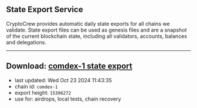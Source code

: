 ## State Export Service
CryptoCrew provides automatic daily state exports for all chains we validate. State export files can be used as genesis files and are a snapshot of the current blockchain state, including all validators, accounts, balances and delegations.

---
**Download: [comdex-1 state export](https://dl-eu2.ccvalidators.com/SERVICE/comdex/comdex-1_export_15306272.json)**
---

- last updated: Wed Oct 23 2024 11:43:35
- chain id: `comdex-1`
- export height: `15306272`
- use for: airdrops, local tests, chain recovery
